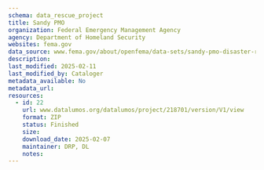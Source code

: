 ```yaml
---
schema: data_rescue_project 
title: Sandy PMO
organization: Federal Emergency Management Agency
agency: Department of Homeland Security
websites: fema.gov
data_source: www.fema.gov/about/openfema/data-sets/sandy-pmo-disaster-relief-appropriations-act-2013-sandy-supplemental-bill
description: 
last_modified: 2025-02-11
last_modified_by: Cataloger
metadata_available: No
metadata_url: 
resources:
  - id: 22
    url: www.datalumos.org/datalumos/project/218701/version/V1/view
    format: ZIP
    status: Finished
    size: 
    download_date: 2025-02-07
    maintainer: DRP, DL
    notes: 
---
```


